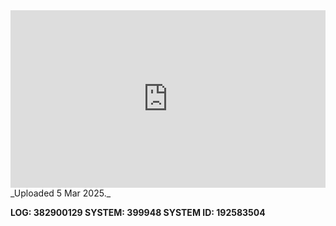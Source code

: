 
<iframe 
  src="https://drive.google.com/file/d/1dFgXraplrfTuo-PtJxL-cv5MMUaUIrFs/preview"  
  style="width:100%; aspect-ratio:16/9; border:0;"
  allowfullscreen>
</iframe>
_Uploaded 5 Mar 2025._

**LOG: 382900129
SYSTEM: 399948
SYSTEM ID: 192583504**

